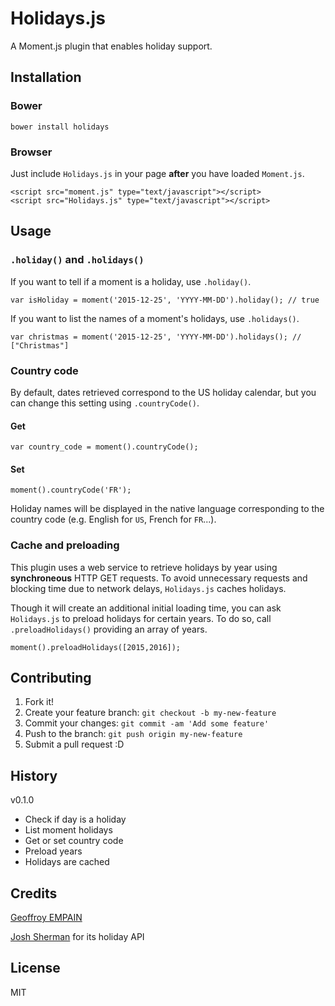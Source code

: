 # Holidays.js
A Moment.js plugin that enables holiday support.
## Installation
### Bower
```
bower install holidays
```
### Browser
Just include `Holidays.js` in your page **after** you have loaded `Moment.js`.
```
<script src="moment.js" type="text/javascript"></script>
<script src="Holidays.js" type="text/javascript"></script>
```
## Usage
### `.holiday()` and `.holidays()`
If you want to tell if a moment is a holiday, use `.holiday()`.
```
var isHoliday = moment('2015-12-25', 'YYYY-MM-DD').holiday(); // true
```
If you want to list the names of a moment's holidays, use `.holidays()`.
```
var christmas = moment('2015-12-25', 'YYYY-MM-DD').holidays(); // ["Christmas"]
```
### Country code
By default, dates retrieved correspond to the US holiday calendar, but you can change this setting using `.countryCode()`.
#### Get
```
var country_code = moment().countryCode();
```
#### Set
```
moment().countryCode('FR');
```
Holiday names will be displayed in the native language corresponding to the country code (e.g. English for `US`, French for `FR`...).
### Cache and preloading
This plugin uses a web service to retrieve holidays by year using **synchroneous** HTTP GET requests. To avoid unnecessary requests and blocking time due to network delays, `Holidays.js` caches holidays.

Though it will create an additional initial loading time, you can ask `Holidays.js` to preload holidays for certain years. To do so, call `.preloadHolidays()` providing an array of years.
```
moment().preloadHolidays([2015,2016]);
```
## Contributing
1. Fork it!
2. Create your feature branch: `git checkout -b my-new-feature`
3. Commit your changes: `git commit -am 'Add some feature'`
4. Push to the branch: `git push origin my-new-feature`
5. Submit a pull request :D

## History
v0.1.0
  * Check if day is a holiday
  * List moment holidays
  * Get or set country code
  * Preload years
  * Holidays are cached

## Credits
[Geoffroy EMPAIN](http://empain.eu)

[Josh Sherman](http://joshtronic.com/?ref=holidayapi) for its holiday API
## License
MIT

